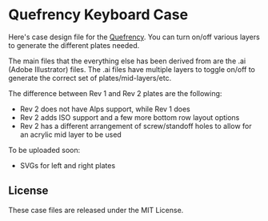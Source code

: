 Quefrency Keyboard Case
=======================

Here's case design file for the [Quefrency](https://keeb.io/products/quefrency-60-split-staggered-keyboard). You can turn on/off various layers to generate the different plates needed.

The main files that the everything else has been derived from are the .ai (Adobe Illustrator) files. The .ai files have multiple layers to toggle on/off to generate the correct set of plates/mid-layers/etc.

The difference between Rev 1 and Rev 2 plates are the following:

- Rev 2 does not have Alps support, while Rev 1 does
- Rev 2 adds ISO support and a few more bottom row layout options
- Rev 2 has a different arrangement of screw/standoff holes to allow for an acrylic mid layer to be used

To be uploaded soon:

- SVGs for left and right plates

License
-------
These case files are released under the MIT License.
